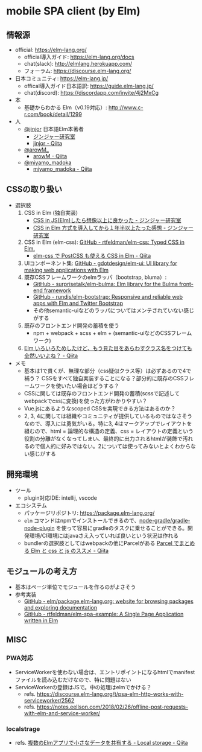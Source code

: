 # mobile SPA client (by Elm)

## 情報源

* official: https://elm-lang.org/
    * official導入ガイド: https://elm-lang.org/docs
    * chat(slack): http://elmlang.herokuapp.com/
    * フォーラム: https://discourse.elm-lang.org/
* 日本コミュニティ: https://elm-lang.jp/
    * offical導入ガイド日本語訳: https://guide.elm-lang.jp/
    * chat(discord): https://discordapp.com/invite/4j2MxCg
* 本
    * 基礎からわかる Elm（v0.19対応）: http://www.c-r.com/book/detail/1299
* 人
    * [@jinjor](https://twitter.com/jinjor)  日本語Elm本著者
        * [ジンジャー研究室](http://jinjor-labo.hatenablog.com/)
        * [jinjor - Qiita](https://qiita.com/jinjor)
     * [@arowM_](https://twitter.com/arowM_)
        * [arowM - Qiita](https://qiita.com/arowM)
    *  [@miyamo_madoka](https://twitter.com/miyamo_madoka) 
        * [miyamo_madoka - Qiita](https://qiita.com/miyamo_madoka)

## CSSの取り扱い

* 選択肢
    1.  CSS in Elm (独自実装)
        * [CSS in JS(Elm)したら想像以上に良かった - ジンジャー研究室](http://jinjor-labo.hatenablog.com/entry/2016/05/30/165816)
        * [CSS in Elm 方式を導入してから１年半以上たった感想 - ジンジャー研究室](http://jinjor-labo.hatenablog.com/entry/2017/12/08/080435)
    2. CSS in Elm (elm-css):  [GitHub - rtfeldman/elm-css: Typed CSS in Elm.](https://github.com/rtfeldman/elm-css/)
        * [elm-css で PostCSS も使える CSS in Elm - Qiita](https://qiita.com/arowM/items/ce20b08a65f03e2ec44b)
    3. UIコンポーネント集: [GitHub - gdotdesign/elm-ui: UI library for making web applications with Elm](https://github.com/gdotdesign/elm-ui)
    4. 既存CSSフレームワークのelmラッパ（bootstrap, bluma）: 
        * [GitHub - surprisetalk/elm-bulma: Elm library for the Bulma front-end framework](https://github.com/surprisetalk/elm-bulma/) 
        * [GitHub - rundis/elm-bootstrap: Responsive and reliable web apps with Elm and Twitter Bootstrap](https://github.com/rundis/elm-bootstrap)
        * その他semantic-uiなどのラッパについてはメンテされていない感じがする
    5. 既存のフロントエンド開発の蓄積を使う
        * npm + webpack + scss + elm + (semantic-uiなどのCSSフレームワーク)
    6. [Elm いろいろためしたけど、もう見た目をあらわすクラス名をつけても全然いいよね？ - Qiita](https://qiita.com/arowM/items/50f40b4e78133b7ef00f)
* メモ
    * 基本は1で貫くが、無理な部分（css疑似クラス等）は必ずあるので4で補う？ CSSをすべて独自実装することになる？部分的に既存のCSSフレームワークを使いたい場合はどうする？
    * CSSに関しては既存のフロントエンド開発の蓄積(scssで記述してwebpackでcssに変換)を使った方がわかりやすい？
    * Vue.jsにあるようなscoped CSSを実現できる方法はあるのか？
    * 2, 3, 4に関しては組織やコミュニティが提供しているものではなさそうなので、導入には勇気がいる。特に3, 4はマークアップでレイアウトを組むので、html = 論理的な構造の定義、css = レイアウトの定義という役割の分離がなくなってしまい、最終的に出力されるhtmlが装飾で汚れるので個人的に好みではない。2については使ってみないとよくわからない感じがする

## 開発環境

* ツール
    * plugin対応IDE: intellij, vscode
* エコシステム
    * パッケージリポジトリ: https://package.elm-lang.org/
    * `elm` コマンドはnpmでインストールできるので、[node-gradle/gradle-node-plugin](https://github.com/node-gradle/gradle-node-plugin) を使って容易にgradleのタスクに乗せることができる。開発環境/CI環境にはjavaさえ入っていれば良いという状況は作れる
    * bundlerの選択肢としてはwebpackの他にParcelがある [Parcel でまとめる Elm と css と js のススメ - Qiita](https://qiita.com/kyasu1/items/44e67b8755f1adcfef67)

## モジュールの考え方

* 基本はページ単位でモジュールを作るのがよさそう
* 参考実装
    * [GitHub - elm/package.elm-lang.org: website for browsing packages and exploring documentation](https://github.com/elm/package.elm-lang.org)
    * [GitHub - rtfeldman/elm-spa-example: A Single Page Application written in Elm](https://github.com/rtfeldman/elm-spa-example)

## MISC

### PWA対応

* ServiceWorkerを使わない場合は、エントリポイントになるhtmlでmanifestファイルを読み込むだけなので、特に問題はない
* ServiceWorkerの登録はJSで。中の処理はelmでかける？
    * refs. https://discourse.elm-lang.org/t/psa-elm-http-works-with-serviceworker/2562
    * refs. https://notes.eellson.com/2018/02/26/offline-post-requests-with-elm-and-service-worker/

### localstrage

* refs. [複数のElmアプリで小さなデータを共有する - Local storage - Qiita](https://qiita.com/sand/items/3767d263f98b3dad264e)